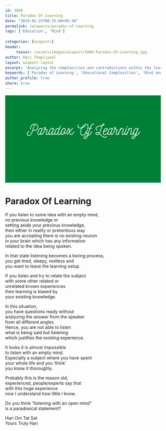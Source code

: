 ```yaml
--- 
id: 5090
title: Paradox Of Learning
date: "2019-01-15T08:33:00+05:30"
permalink: /wiaposts/paradox-of-learning
tags: ['Education', 'Mind']    

categories: [wiaposts] 
header:
     teaser: /assets/images/wiapost/5090-Paradox-Of-Learning.jpg
author: Hari Thapliyaal 
layout: wiapost-layout
excerpt: 'Analyzing the complexities and contradictions within the learning process.' 
keywords: ['Paradox of Learning', 'Educational Complexities', 'Mind and Learning', 'Contradictions in Education']
author_profile: true 
share: true 
---
```


![Paradox Of Learning](/assets/images/wiapost/5090-Paradox-Of-Learning.jpg)     
   
# Paradox Of Learning
    
If you listen to some idea with an empty mind,     
no previous knowledge or     
setting aside your previous knowledge,     
then either in reality or pretentious way     
you are accepting there is no existing neuron     
in your brain which has any information     
related to the idea being spoken.    
    
In that state listening becomes a boring process,     
you get tired, sleepy, restless and     
you want to leave the learning setup.    
    
If you listen and try to relate the subject     
with some other related or     
unrelated known experiences     
then learning is biased by     
your existing knowledge.    
    
In this situation,     
you have questions ready without     
analyzing the answer from the speaker     
from all different angles.     
Hence, you are not able to listen     
what is being said but listening     
which justifies the existing experience.    
    
It looks it is almost impossible     
to listen with an empty mind.     
Especially a subject where you have spent     
your whole life and you ‘think’     
you know it thoroughly.    
    
Probably this is the reason old,     
experienced, people/experts say that     
with this huge experience     
now I understand how little I know.    
    
Do you think “listening with an open mind”     
is a paradoxical statement?    
    
Hari Om Tat Sat     
Yours Truly Hari    
